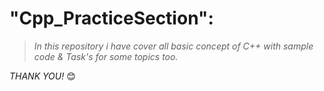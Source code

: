 # "Cpp_PracticeSection":
> *In this repository i have cover all basic concept of C++ with sample code & Task's for some topics too.*

*THANK YOU!* 😊
